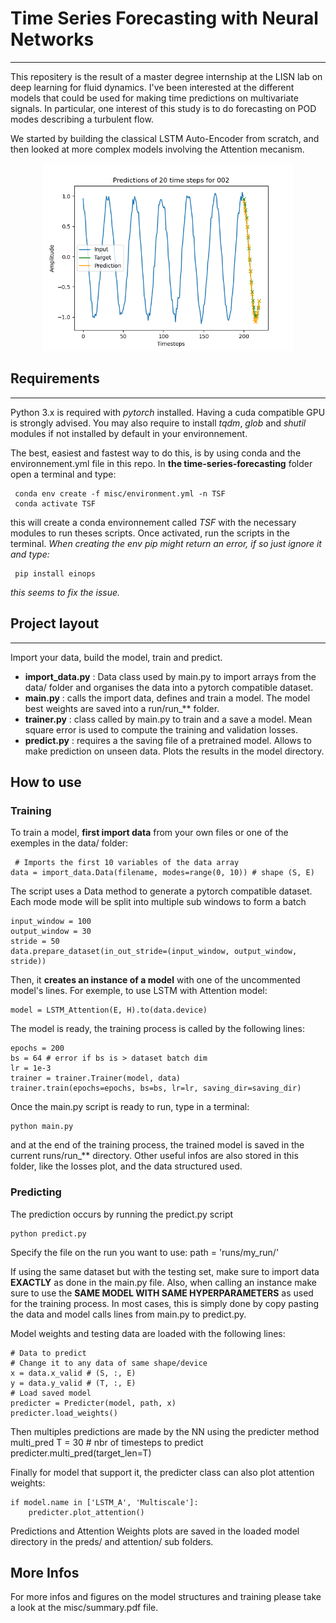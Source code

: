 # Time Series Forecasting with Neural Networks
--------

This repositery is the result of a master degree internship at the LISN lab on deep learning for fluid dynamics.
I've been interested at the different models that could be used for making time predictions on multivariate signals.
In particular, one interest of this study is to do forecasting on POD modes describing a turbulent flow. 

We started by building the classical LSTM Auto-Encoder from scratch, and then looked at more complex models involving the Attention mecanism.

 <p align="center">
<img src=misc/figures/Mode002Batch000.png width="400" />
</p>

## Requirements
--------

Python 3.x is required with *pytorch* installed. Having a cuda compatible GPU is strongly advised. You may also require to install *tqdm*, *glob* and *shutil* modules if not installed by default in your environnement.

The best, easiest and fastest way to do this, is by using conda and the environnement.yml file in this repo. In **the time-series-forecasting** folder open a terminal and type:

     conda env create -f misc/environment.yml -n TSF
     conda activate TSF
     
this will create a conda environnement called *TSF* with the necessary modules to run theses scripts. Once activated, run the scripts in the terminal.
*When creating the env pip might return an error, if so just ignore it and type:*

     pip install einops
     
*this seems to fix the issue.*
 

## Project layout
--------

Import your data, build the model, train and predict.

<ul>
<li> <b>import_data.py</b> : Data class used by main.py to import arrays from the data/ folder and organises the data into a pytorch compatible dataset. </li>

<li>  <b>main.py</b>  : calls the import data, defines and train a model. The model best weights are saved into a run/run_** folder.</li>

<li>  <b>trainer.py</b>  : class called by main.py to train and a save a model. Mean square error is used to compute the training and validation losses.</li>

<li>  <b>predict.py</b>  : requires a the saving file of a pretrained model. Allows to make prediction on 
unseen data. Plots the results in the model directory. </li>
</ul>

## How to use

### Training

To train a model, **first import data** from your own files or one of the exemples in the data/ folder:

     # Imports the first 10 variables of the data array
    data = import_data.Data(filename, modes=range(0, 10)) # shape (S, E)
   
The script uses a Data method to generate a pytorch compatible dataset. Each mode mode will be split into multiple sub windows to form a batch

    input_window = 100
    output_window = 30
    stride = 50
    data.prepare_dataset(in_out_stride=(input_window, output_window, stride))

Then, it **creates an instance of a model** with one of the uncommented model's lines. For exemple, to use LSTM with Attention model:

    model = LSTM_Attention(E, H).to(data.device)

The model is ready, the training process is called by the following lines:

    epochs = 200
    bs = 64 # error if bs is > dataset batch dim
    lr = 1e-3
    trainer = trainer.Trainer(model, data)
    trainer.train(epochs=epochs, bs=bs, lr=lr, saving_dir=saving_dir)

Once the main.py script is ready to run, type in a terminal:

    python main.py

and at the end of the training process, the trained model is saved in the current runs/run_** directory. Other useful infos are also stored in this folder, like the losses plot, and the data structured used.

### Predicting

The prediction occurs by running the predict.py script

    python predict.py

Specify the file on the run you want to use:
    path = 'runs/my_run/'

If using the same dataset but with the testing set, make sure to import data **EXACTLY** as done in the main.py file.
Also, when calling an instance make sure to use the **SAME MODEL WITH SAME HYPERPARAMETERS** as used for the training process.
In most cases, this is simply done by copy pasting the data and model calls lines from main.py to predict.py.

Model weights and testing data are loaded with the following lines:

    # Data to predict
    # Change it to any data of same shape/device
    x = data.x_valid # (S, :, E)
    y = data.y_valid # (T, :, E)
    # Load saved model
    predicter = Predicter(model, path, x)
    predicter.load_weights()

Then multiples predictions are made by the NN using the predicter method multi_pred
    T = 30 # nbr of timesteps to predict
    predicter.multi_pred(target_len=T)

Finally for model that support it, the predicter class can also plot attention weights:

    if model.name in ['LSTM_A', 'Multiscale']:
        predicter.plot_attention()

Predictions and Attention Weights plots are saved in the loaded model directory in the preds/ and attention/ sub folders.

## More Infos

For more infos and figures on the model structures and training please take a look at the misc/summary.pdf file. 
